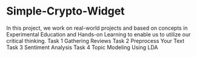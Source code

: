 # Simple-Crypto-Widget
In this project, we work on real-world projects and based on concepts in Experimental Education and Hands-on Learning to enable us to utilize our critical thinking. 
Task 1 Gathering Reviews
Task 2 Preprocess Your Text
Task 3 Sentiment Analysis
Task 4 Topic Modeling Using LDA
